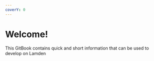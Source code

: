 ```yaml
---
coverY: 0
---
```


# Welcome!

This GitBook contains quick and short information that can be used to develop on Lamden

